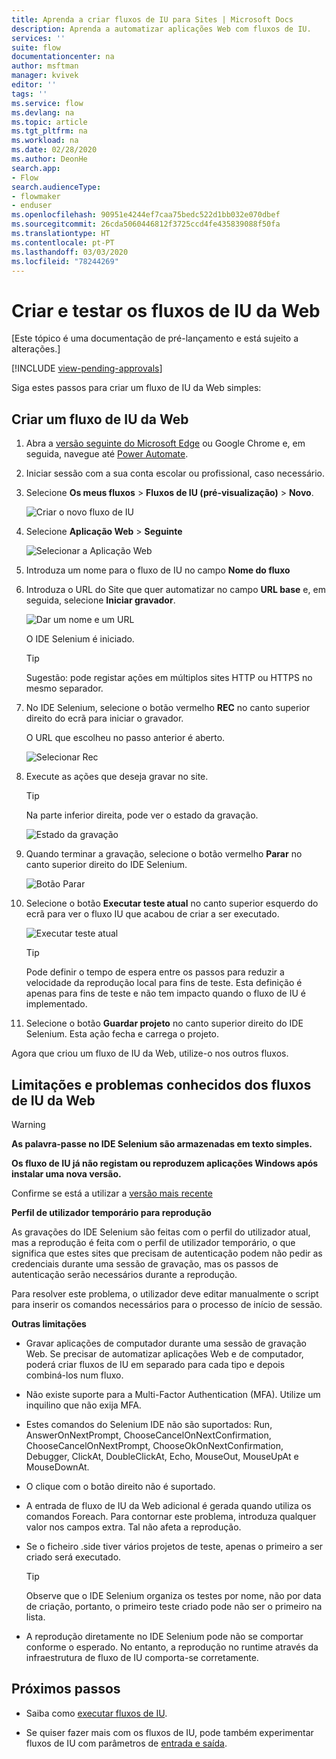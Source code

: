 ```yaml
---
title: Aprenda a criar fluxos de IU para Sites | Microsoft Docs
description: Aprenda a automatizar aplicações Web com fluxos de IU.
services: ''
suite: flow
documentationcenter: na
author: msftman
manager: kvivek
editor: ''
tags: ''
ms.service: flow
ms.devlang: na
ms.topic: article
ms.tgt_pltfrm: na
ms.workload: na
ms.date: 02/28/2020
ms.author: DeonHe
search.app:
- Flow
search.audienceType:
- flowmaker
- enduser
ms.openlocfilehash: 90951e4244ef7caa75bedc522d1bb032e070dbef
ms.sourcegitcommit: 26cda5060446812f3725ccd4fe435839088f50fa
ms.translationtype: HT
ms.contentlocale: pt-PT
ms.lasthandoff: 03/03/2020
ms.locfileid: "78244269"
---
```

# <a name="create-and-test-your-web-ui-flows"></a>Criar e testar os fluxos de IU da Web

[Este tópico é uma documentação de pré-lançamento e está sujeito a alterações.]

[!INCLUDE [view-pending-approvals](../includes/cc-rebrand.md)]

Siga estes passos para criar um fluxo de IU da Web simples:

## <a name="create-a-web-ui-flow"></a>Criar um fluxo de IU da Web

1. Abra a [versão seguinte do Microsoft Edge](https://www.microsoftedgeinsider.com/) ou Google Chrome e, em seguida, navegue até [Power Automate](https://flow.microsoft.com/).

1. Iniciar sessão com a sua conta escolar ou profissional, caso necessário.

1. Selecione **Os meus fluxos** > **Fluxos de IU (pré-visualização)**  > **Novo**.

   ![Criar o novo fluxo de IU](../media/create-windows-ui-flow/create-new.png "Criar novo fluxo de IU")

1. Selecione **Aplicação Web** > **Seguinte**
    
   ![Selecionar a Aplicação Web](../media/create-web-ui-flow/select-web-app.png "Selecionar aplicação Web")

1. Introduza um nome para o fluxo de IU no campo **Nome do fluxo**

1. Introduza o URL do Site que quer automatizar no campo **URL base** e, em seguida, selecione **Iniciar gravador**.

   ![Dar um nome e um URL](../media/create-web-ui-flow/give-a-name.png "Dar um nome e um URL") 

   O IDE Selenium é iniciado.

   >[!TIP] 
   >Sugestão: pode registar ações em múltiplos sites HTTP ou HTTPS no mesmo separador.  

1. No IDE Selenium, selecione o botão vermelho **REC** no canto superior direito do ecrã para iniciar o gravador.

   O URL que escolheu no passo anterior é aberto.

   ![Selecionar Rec](../media/create-web-ui-flow/select-rec.png "Selecionar Rec")

1.  Execute as ações que deseja gravar no site. 
    
    >[!TIP]
    >Na parte inferior direita, pode ver o estado da gravação.

    ![Estado da gravação](../media/create-web-ui-flow/recording-status.png "Estado da gravação")

1.  Quando terminar a gravação, selecione o botão vermelho **Parar** no canto superior direito do IDE Selenium.

    ![Botão Parar](../media/create-web-ui-flow/stop-button.png "Botão Parar" )

1. Selecione o botão **Executar teste atual** no canto superior esquerdo do ecrã para ver o fluxo IU que acabou de criar a ser executado.

    ![Executar teste atual](../media/create-web-ui-flow/run-test.png "Executar teste atual")

   >[!TIP]
   >Pode definir o tempo de espera entre os passos para reduzir a velocidade da reprodução local para fins de teste. Esta definição é apenas para fins de teste e não tem impacto quando o fluxo de IU é implementado.  
  
1. Selecione o botão **Guardar projeto** no canto superior direito do IDE Selenium. Esta ação fecha e carrega o projeto.

Agora que criou um fluxo de IU da Web, utilize-o nos outros fluxos.

## <a name="limitations-and-known-issues-for-web-ui-flows"></a>Limitações e problemas conhecidos dos fluxos de IU da Web

>[!WARNING]
>**As palavra-passe no IDE Selenium são armazenadas em texto simples.**  


**Os fluxo de IU já não registam ou reproduzem aplicações Windows após instalar uma nova versão.**

Confirme se está a utilizar a [versão mais recente](https://go.microsoft.com/fwlink/?linkid=2102613&clcid=0x409)

**Perfil de utilizador temporário para reprodução**

As gravações do IDE Selenium são feitas com o perfil do utilizador atual, mas a reprodução é feita com o perfil de utilizador temporário, o que significa que estes sites que precisam de autenticação podem não pedir as credenciais durante uma sessão de gravação, mas os passos de autenticação serão necessários durante a reprodução. 

Para resolver este problema, o utilizador deve editar manualmente o script para inserir os comandos necessários para o processo de início de sessão.

**Outras limitações**

-   Gravar aplicações de computador durante uma sessão de gravação Web. Se precisar de automatizar aplicações Web e de computador, poderá criar fluxos de IU em separado para cada tipo e depois combiná-los num fluxo.

-   Não existe suporte para a Multi-Factor Authentication (MFA). Utilize um inquilino que não exija MFA.

-   Estes comandos do Selenium IDE não são suportados: Run, AnswerOnNextPrompt, ChooseCancelOnNextConfirmation, ChooseCancelOnNextPrompt, ChooseOkOnNextConfirmation, Debugger, ClickAt, DoubleClickAt, Echo, MouseOut, MouseUpAt e MouseDownAt.

-   O clique com o botão direito não é suportado. 

-   A entrada de fluxo de IU da Web adicional é gerada quando utiliza os comandos Foreach. Para contornar este problema, introduza qualquer valor nos campos extra. Tal não afeta a reprodução.

-   Se o ficheiro .side tiver vários projetos de teste, apenas o primeiro a ser criado será executado. 

     >[!TIP]
     >Observe que o IDE Selenium organiza os testes por nome, não por data de criação, portanto, o primeiro teste criado pode não ser o primeiro na lista.

-   A reprodução diretamente no IDE Selenium pode não se comportar conforme o esperado. No entanto, a reprodução no runtime através da infraestrutura de fluxo de IU comporta-se corretamente.

## <a name="next-steps"></a>Próximos passos

- Saiba como [executar fluxos de IU](run-ui-flow.md).

- Se quiser fazer mais com os fluxos de IU, pode também experimentar fluxos de IU com parâmetros de [entrada e saída](inputs-outputs-web.md).

 
